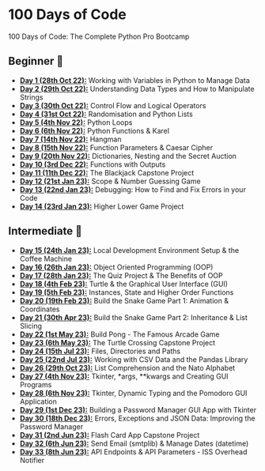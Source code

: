 # 100 Days of Code
100 Days of Code: The Complete Python Pro Bootcamp

## Beginner 🐻
* **[Day 1 (28th Oct 22):](https://github.com/beatricekay/100-Days-of-Code/tree/main/day01)** Working with Variables in Python to Manage Data
* **[Day 2 (29th Oct 22):](https://github.com/beatricekay/100-Days-of-Code/tree/main/day02)** Understanding Data Types and How to Manipulate Strings
* **[Day 3 (30th Oct 22):](https://github.com/beatricekay/100-Days-of-Code/tree/main/day03)** Control Flow and Logical Operators
* **[Day 4 (31st Oct 22):](https://github.com/beatricekay/100-Days-of-Code/tree/main/day04)** Randomisation and Python Lists
* **[Day 5 (4th Nov 22):](https://github.com/beatricekay/100-Days-of-Code/tree/main/day05)** Python Loops
* **[Day 6 (6th Nov 22):](https://github.com/beatricekay/100-Days-of-Code/tree/main/day06)** Python Functions & Karel
* **[Day 7 (14th Nov 22):](https://github.com/beatricekay/100-Days-of-Code/tree/main/day07)** Hangman
* **[Day 8 (15th Nov 22):](https://github.com/beatricekay/100-Days-of-Code/tree/main/day08)** Function Parameters & Caesar Cipher
* **[Day 9 (20th Nov 22):](https://github.com/beatricekay/100-Days-of-Code/tree/main/day09)** Dictionaries, Nesting and the Secret Auction
* **[Day 10 (3rd Dec 22):](https://github.com/beatricekay/100-Days-of-Code/tree/main/day10)** Functions with Outputs
* **[Day 11 (11th Dec 22):](https://github.com/beatricekay/100-Days-of-Code/tree/main/day11)** The Blackjack Capstone Project
* **[Day 12 (21st Jan 23):](https://github.com/beatricekay/100-Days-of-Code/tree/main/day12)** Scope & Number Guessing Game
* **[Day 13 (22nd Jan 23):](https://github.com/beatricekay/100-Days-of-Code/tree/main/day13)** Debugging: How to Find and Fix Errors in your Code
* **[Day 14 (23rd Jan 23):](https://github.com/beatricekay/100-Days-of-Code/tree/main/day14)** Higher Lower Game Project

## Intermediate 🐯
* **[Day 15 (24th Jan 23):](https://github.com/beatricekay/100-Days-of-Code/tree/main/day15)** Local Development Environment Setup & the Coffee Machine
* **[Day 16 (26th Jan 23):](https://github.com/beatricekay/100-Days-of-Code/tree/main/day16)** Object Oriented Programming (OOP)
* **[Day 17 (28th Jan 23):](https://github.com/beatricekay/100-Days-of-Code/tree/main/day17)** The Quiz Project & The Benefits of OOP
* **[Day 18 (4th Feb 23):](https://github.com/beatricekay/100-Days-of-Code/tree/main/day18)** Turtle & the Graphical User Interface (GUI)
* **[Day 19 (5th Feb 23):](https://github.com/beatricekay/100-Days-of-Code/tree/main/day19)** Instances, State and Higher Order Functions
* **[Day 20 (19th Feb 23):](https://github.com/beatricekay/100-Days-of-Code/tree/main/day20)** Build the Snake Game Part 1: Animation & Coordinates
* **[Day 21 (30th Apr 23):](https://github.com/beatricekay/100-Days-of-Code/tree/main/day21)** Build the Snake Game Part 2: Inheritance & List Slicing
* **[Day 22 (1st May 23):](https://github.com/beatricekay/100-Days-of-Code/tree/main/day22)** Build Pong - The Famous Arcade Game
* **[Day 23 (6th May 23):](https://github.com/beatricekay/100-Days-of-Code/tree/main/day23)** The Turtle Crossing Capstone Project
* **[Day 24 (15th Jul 23):](https://github.com/beatricekay/100-Days-of-Code/tree/main/day24)** Files, Directories and Paths
* **[Day 25 (22nd Jul 23):](https://github.com/beatricekay/100-Days-of-Code/tree/main/day25)** Working with CSV Data and the Pandas Library
* **[Day 26 (29th Oct 23):](https://github.com/beatricekay/100-Days-of-Code/tree/main/day26)** List Comprehension and the Nato Alphabet
* **[Day 27 (4th Nov 23):](https://github.com/beatricekay/100-Days-of-Code/tree/main/day27)** Tkinter, *args, **kwargs and Creating GUI Programs
* **[Day 28 (6th Nov 23):](https://github.com/beatricekay/100-Days-of-Code/tree/main/day28)** Tkinter, Dynamic Typing and the Pomodoro GUI Application
* **[Day 29 (1st Dec 23):](https://github.com/beatricekay/100-Days-of-Code/tree/main/day29)** Building a Password Manager GUI App with Tkinter
* **[Day 30 (18th Dec 23):](https://github.com/beatricekay/100-Days-of-Code/tree/main/day30)** Errors, Exceptions and JSON Data: Improving the Password Manager
* **[Day 31 (2nd Jun 23):](https://github.com/beatricekay/100-Days-of-Code/tree/main/day31)** Flash Card App Capstone Project
* **[Day 32 (6th Jun 23):](https://github.com/beatricekay/100-Days-of-Code/tree/main/day32)** Send Email (smtplib) & Manage Dates (datetime)
* **[Day 33 (8th Jun 23):](https://github.com/beatricekay/100-Days-of-Code/tree/main/day33)** API Endpoints & API Parameters - ISS Overhead Notifier
